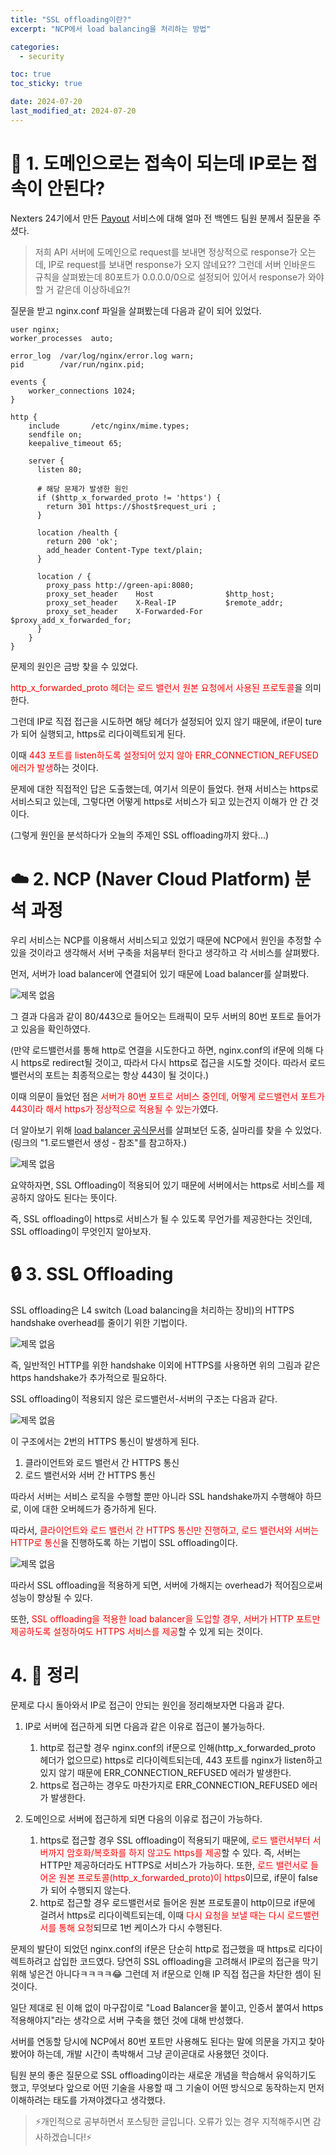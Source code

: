 ```yaml
---
title: "SSL offloading이란?"
excerpt: "NCP에서 load balancing을 처리하는 방법"

categories:
  - security

toc: true
toc_sticky: true

date: 2024-07-20
last_modified_at: 2024-07-20
---
```


# 🤔 1. 도메인으로는 접속이 되는데 IP로는 접속이 안된다?

Nexters 24기에서 만든 [Payout](https://pay-out.us) 서비스에 대해 얼마 전 백엔드 팀원 분께서 질문을 주셨다.

> 저희 API 서버에 도메인으로 request를 보내면 정상적으로 response가 오는데, IP로 request를 보내면 response가 오지 않네요?? 그런데 서버 인바운드 규칙을 살펴봤는데 80포트가 0.0.0.0/0으로 설정되어 있어서 response가 와야할 거 같은데 이상하네요?!

질문을 받고 nginx.conf 파일을 살펴봤는데 다음과 같이 되어 있었다.

```apacheconf
user nginx;
worker_processes  auto;

error_log  /var/log/nginx/error.log warn;
pid        /var/run/nginx.pid;

events {
    worker_connections 1024;
}

http {
    include       /etc/nginx/mime.types;
    sendfile on;
    keepalive_timeout 65;

    server {
      listen 80;

      # 해당 문제가 발생한 원인
      if ($http_x_forwarded_proto != 'https') {
        return 301 https://$host$request_uri ;
      }

      location /health {
        return 200 'ok';
        add_header Content-Type text/plain;
      }

      location / {
        proxy_pass http://green-api:8080;
        proxy_set_header    Host                $http_host;
        proxy_set_header    X-Real-IP           $remote_addr;
        proxy_set_header    X-Forwarded-For     $proxy_add_x_forwarded_for;
      }
    }
}
```

문제의 원인은 금방 찾을 수 있었다.

<span style='color: red'>http_x_forwarded_proto 헤더는 로드 밸런서 원본 요청에서 사용된 프로토콜</span>을 의미한다.

그런데 IP로 직접 접근을 시도하면 해당 헤더가 설정되어 있지 않기 때문에, if문이 ture가 되어 실행되고, https로 리다이렉트되게 된다.

이때 <span style='color: red'>443 포트를 listen하도록 설정되어 있지 않아 ERR_CONNECTION_REFUSED 에러가 발생</span>하는 것이다.

문제에 대한 직접적인 답은 도출했는데, 여기서 의문이 들었다. 현재 서비스는 https로 서비스되고 있는데, 그렇다면 어떻게 https로 서비스가 되고 있는건지 이해가 안 간 것이다.

(그렇게 원인을 분석하다가 오늘의 주제인 SSL offloading까지 왔다...)

# ☁️ 2. NCP (Naver Cloud Platform) 분석 과정

우리 서비스는 NCP를 이용해서 서비스되고 있었기 때문에 NCP에서 원인을 추정할 수 있을 것이라고 생각해서 서버 구축을 처음부터 한다고 생각하고 각 서비스를 살펴봤다.

먼저, 서버가 load balancer에 연결되어 있기 때문에 Load balancer를 살펴봤다.

![제목 없음](https://github.com/user-attachments/assets/28672d91-bab5-4606-8783-b10bb7d31e69)

그 결과 다음과 같이 80/443으로 들어오는 트래픽이 모두 서버의 80번 포트로 들어가고 있음을 확인하였다.

(만약 로드밸런서를 통해 http로 연결을 시도한다고 하면, nginx.conf의 if문에 의해 다시 https로 redirect될 것이고, 따라서 다시 https로 접근을 시도할 것이다. 따라서 로드 밸런서의 포트는 최종적으로는 항상 443이 될 것이다.)

이때 의문이 들었던 점은 <span style='color: red'>서버가 80번 포트로 서비스 중인데, 어떻게 로드밸런서 포트가 443이라 해서 https가 정상적으로 적용될 수 있는가</span>였다.

더 알아보기 위해 [load balancer 공식문서](https://guide.ncloud-docs.com/docs/loadbalancer-classiclb-classic#1-%EB%A1%9C%EB%93%9C%EB%B0%B8%EB%9F%B0%EC%84%9C-%EC%83%9D%EC%84%B1)를 살펴보던 도중, 실마리를 찾을 수 있었다. (링크의 "1.로드밸런서 생성 - 참조"를 참고하자.)

![제목 없음](https://github.com/user-attachments/assets/9a5a54a5-6192-40b8-90fa-7b91de3eefed)

요약하자면, SSL Offloading이 적용되어 있기 때문에 서버에서는 https로 서비스를 제공하지 않아도 된다는 뜻이다.

즉, SSL offloading이 https로 서비스가 될 수 있도록 무언가를 제공한다는 것인데, SSL offloading이 무엇인지 알아보자.

# 🔒 3. SSL Offloading

SSL offloading은 L4 switch (Load balancing을 처리하는 장비)의 HTTPS handshake overhead를 줄이기 위한 기법이다.

![제목 없음](https://github.com/user-attachments/assets/b3deb091-d432-440b-a115-243643ac2993)

즉, 일반적인 HTTP를 위한 handshake 이외에 HTTPS를 사용하면 위의 그림과 같은 https handshake가 추가적으로 필요하다.

SSL offloading이 적용되지 않은 로드밸런서-서버의 구조는 다음과 같다.

![제목 없음](https://github.com/user-attachments/assets/1d4191c3-867e-4cc5-bd97-dbccdb5a9bfa)

이 구조에서는 2번의 HTTPS 통신이 발생하게 된다.

1. 클라이언트와 로드 밸런서 간 HTTPS 통신
2. 로드 밸런서와 서버 간 HTTPS 통신

따라서 서버는 서비스 로직을 수행할 뿐만 아니라 SSL handshake까지 수행해야 하므로, 이에 대한 오버헤드가 증가하게 된다.

따라서, <span style='color: red'>클라이언트와 로드 밸런서 간 HTTPS 통신만 진행하고, 로드 밸런서와 서버는 HTTP로 통신</span>을 진행하도록 하는 기법이 SSL offloading이다.

![제목 없음](https://github.com/user-attachments/assets/4c65a6fd-bfc7-4685-98e6-f20b51b2b2a3)

따라서 SSL offloading을 적용하게 되면, 서버에 가해지는 overhead가 적어짐으로써 성능이 향상될 수 있다.

또한, <span style='color: red'>SSL offloading을 적용한 load balancer을 도입할 경우, 서버가 HTTP 포트만 제공하도록 설정하여도 HTTPS 서비스를 제공</span>할 수 있게 되는 것이다.

# 4. 👀 정리

문제로 다시 돌아와서 IP로 접근이 안되는 원인을 정리해보자면 다음과 같다.

1. IP로 서버에 접근하게 되면 다음과 같은 이유로 접근이 불가능하다.

   1. http로 접근할 경우 nginx.conf의 if문으로 인해(http_x_forwarded_proto 헤더가 없으므로) https로 리다이렉트되는데, 443 포트를 nginx가 listen하고 있지 않기 때문에 ERR_CONNECTION_REFUSED 에러가 발생한다.
   2. https로 접근하는 경우도 마찬가지로 ERR_CONNECTION_REFUSED 에러가 발생한다.

2. 도메인으로 서버에 접근하게 되면 다음의 이유로 접근이 가능하다.

   1. https로 접근할 경우 SSL offloading이 적용되기 때문에, <span style='color: red'>로드 밸런서부터 서버까지 암호화/복호화를 하지 않고도 https를 제공</span>할 수 있다. 즉, 서버는 HTTP만 제공하더라도 HTTPS로 서비스가 가능하다. 또한, <span style='color: red'>로드 밸런서로 들어온 원본 프로토콜(http_x_forwarded_proto)이 https</span>이므로, if문이 false가 되어 수행되지 않는다.
   2. http로 접근할 경우 로드밸런서로 들어온 원본 프로토콜이 http이므로 if문에 걸려서 https로 리다이렉트되는데, 이때 <span style='color: red'>다시 요청을 보낼 때는 다시 로드밸런서를 통해 요청</span>되므로 1번 케이스가 다시 수행된다.

문제의 발단이 되었던 nginx.conf의 if문은 단순히 http로 접근했을 때 https로 리다이렉트하려고 삽입한 코드였다. 당연히 SSL offloading을 고려해서 IP로의 접근을 막기 위해 넣은건 아니다ㅋㅋㅋㅋ😂 그런데 저 if문으로 인해 IP 직접 접근을 차단한 셈이 된 것이다.

일단 제대로 된 이해 없이 마구잡이로 "Load Balancer을 붙이고, 인증서 붙여서 https 적용해야지"라는 생각으로 서버 구축을 했던 것에 대해 반성했다.

서버를 연동할 당시에 NCP에서 80번 포트만 사용해도 된다는 말에 의문을 가지고 찾아봤어야 하는데, 개발 시간이 촉박해서 그냥 곧이곧대로 사용했던 것이다.

팀원 분의 좋은 질문으로 SSL offloading이라는 새로운 개념을 학습해서 유익하기도 했고, 무엇보다 앞으로 어떤 기술을 사용할 때 그 기술이 어떤 방식으로 동작하는지 먼저 이해하려는 태도를 가져야겠다고 생각했다.

> ⚡개인적으로 공부하면서 포스팅한 글입니다. 오류가 있는 경우 지적해주시면 감사하겠습니다!⚡
